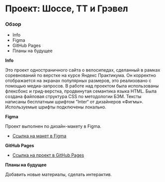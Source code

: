 # Проект: Шоссе, ТТ и Грэвел

### Обзор
* Info
* Figma
* GitHub Pages
* Планы на будущее

**Info**

Это проект одностраничного сайта о велосипедах, сделанный в рамках соревнований по верстке на курсе Яндекс Практикума. Он корректно отображается на экранах популярных размеров, это реализовано с помощью медиа-запросов. В работе над проектом была использованы флексбокс и грид-верстка, продвинутая семантика языка HTML. Была создана файловая структура CSS по методологии БЭМ. Тексты написаны бесплатным шрифтом ”Inter“ от дизайнеров «Фигмы». Используемые шрифты подключены локально.

**Figma**

Проект выполнен по дизайн-макету в Figma.
* [Ссылка на макет в Figma](https://www.figma.com/file/G3UWFlQmNtNs67751YiDH2/Month-of-Landings_external-link?t=1Wg1fqCcq6k8eEhx-6)

**GitHub Pages**

* [Ссылка на проект в GitHub Pages](https://sattturday.github.io/bikes/)

**Планы на будущее**

Добавить новые материалы, сделать интерактив.
